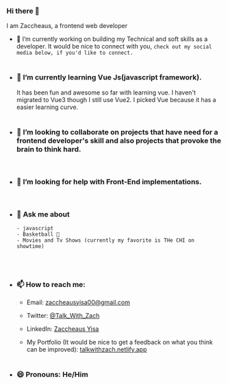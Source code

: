 ### Hi there 👋

I am Zaccheaus, a frontend web developer
<br>

- 🔭 I’m currently working on building my Technical and soft skills as a developer. It would be nice to connect with you, `check out my social media below, if you'd like to connect.`
  <br>
  <br>

- ### 🌱 I’m currently learning Vue Js(javascript framework).

  It has been fun and awesome so far with learning vue. I haven't migrated to Vue3 though I still use Vue2. I picked Vue because it has a easier learning curve.
  <br>
  <br>

- ### 👯 I’m looking to collaborate on projects that have need for a frontend developer's skill and also projects that provoke the brain to think hard.

<br>

- ### 🤔 I’m looking for help with Front-End implementations.

<br>

- ### 💬 Ask me about
      - javascript
      - Basketball 🏀
      - Movies and Tv Shows (currently my favorite is THe CHI on showtime)
  <br>
  <br>
- ### 📫 How to reach me:

  - Email: zaccheausyisa00@gmail.com

  - Twitter: [@Talk_With_Zach](https://twitter.com/Talk_With_Zach)

  - LinkedIn: [Zaccheaus Yisa](https://www.linkedin.com/in/zaccheaus-yisa-79644021a)

  - My Portfolio (It would be nice to get a feedback on what you think can be improved): [talkwithzach.netlify.app](https://talkwithzach.netlify.app)
    <br>
    <br>

- ### 😄 Pronouns: He/Him

<!-- - ### ⚡ Fun fact: ... -->
